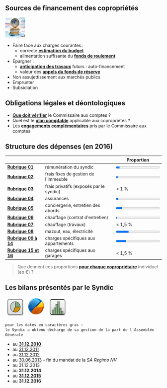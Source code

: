 ## Sources de financement des copropriétés

![](budget_small.png)

* Faire face aux charges courantes :
    * correcte [**estimation du budget**](exercice_budget.md)
    * alimentation suffisante du [**fonds de roulement**](appel_charges_courantes.md)
* &Eacute;pargner :
    * [**anticipation des travaux**](autofinancement.md) futurs : auto-financement
    * valeur des [**appels du fonds de réserve**](fonds_reserve.md)
* Non assujettissement aux marchés publics
* Emprunter
* Subsidiation

## Obligations légales et déontologiques

* [**Que doit vérifier**](Verifs.md) le Commissaire aux comptes ?
* Quel est le [**plan comptable**](http://brab80.webs.com/AR_20120712.pdf) applicable aux copropriétés ?
* Les [**engagements complémentaires**](Charte_Loi_2016.md) pris par le Commissaire aux comptes

## Structure des dépenses (en 2016)

| &nbsp;| &nbsp; | Proportion |
| --- | --- | --- |
| [**Rubrique 01**](Rubr_01.md) | rémunération du syndic | <progress value="7.93" max="100">7,93 %</progress> |
| [**Rubrique 02**](Rubr_02.md) | frais fixes de gestion de l'immeuble | <progress value="4.08" max="100">4,08 %</progress> |
| [**Rubrique 03**](Rubr_03.md) | frais privatifs (exposés par le syndic) | &lt; 1 % |
| [**Rubrique 04**](Rubr_04.md) | assurances | <progress value="5.14" max="100">5,14 %</progress> |
| [**Rubrique 05**](Rubr_05.md) | conciergerie, entretien des abords | <progress value="14.03" max="100">14,03 %</progress> |
| [**Rubrique 06**](Rubr_06.md) | chauffage (contrat d'entretien) | <progress value="2.2" max="100">2,20 %</progress> |
| [**Rubrique 07**](Rubr_07.md) | chauffage (travaux) | &lt; 1,5 % |
| [**Rubrique 08**](Rubr_08.md) | mazout, eau, électricité | <progress value="28.76" max="100">28,76 %</progress> |
| [**Rubrique 09 à 14**](Rubr_09.md) | charges spécifiques aux appartements | <progress value="22.88" max="100">22,88 %</progress> |
| [**Rubrique 15 et 16**](Rubr_15.md) | charges spécifiques aux garages | &lt; 1,5 % |

> Que donnent ces proportions [**pour chaque copropriétaire**](2016_BRA_Recap_Proprio.pdf) individuel (en &euro;) ?

## Les bilans présentés par le Syndic

![](Pie.png) ![](Chart.png) ![](Histogram.png)

    pour les dates en caractères gras :
    le Syndic a obtenu décharge de sa gestion de la part de l'Assemblée Générale


* au [**31.12.2010**](http://brab80.webs.com/Bilan_20101231.html)
* au [31.12.2011](http://brab80.webs.com/Bilan_20111231.html)
* au [31.12.2012](http://brab80.webs.com/Bilan_20121231.html)
* au [30.06.2013](http://brab80.webs.com/Bilan_20130630.html) - fin du mandat de la *SA Regimo NV*
* au 31.12.2013
* au **31.12.2014**
* au [**31.12.2015**](http://brab80.webs.com/Bilan_20151231.html)
* au **31.12.2016**
